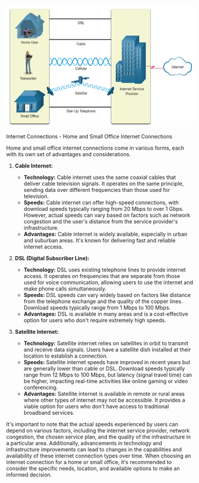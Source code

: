 ![Alt text](image.png)


Internet Connections - Home and Small Office Internet Connections

Home and small office internet connections come in various forms, each with its own set of advantages and considerations.

1. **Cable Internet:**
   - **Technology:** Cable internet uses the same coaxial cables that deliver cable television signals. It operates on the same principle, sending data over different frequencies than those used for television.
   - **Speeds:** Cable internet can offer high-speed connections, with download speeds typically ranging from 20 Mbps to over 1 Gbps. However, actual speeds can vary based on factors such as network congestion and the user's distance from the service provider's infrastructure.
   - **Advantages:** Cable internet is widely available, especially in urban and suburban areas. It's known for delivering fast and reliable internet access.

2. **DSL (Digital Subscriber Line):**
   - **Technology:** DSL uses existing telephone lines to provide internet access. It operates on frequencies that are separate from those used for voice communication, allowing users to use the internet and make phone calls simultaneously.
   - **Speeds:** DSL speeds can vary widely based on factors like distance from the telephone exchange and the quality of the copper lines. Download speeds typically range from 1 Mbps to 100 Mbps.
   - **Advantages:** DSL is available in many areas and is a cost-effective option for users who don't require extremely high speeds.

3. **Satellite Internet:**
   - **Technology:** Satellite internet relies on satellites in orbit to transmit and receive data signals. Users have a satellite dish installed at their location to establish a connection.
   - **Speeds:** Satellite internet speeds have improved in recent years but are generally lower than cable or DSL. Download speeds typically range from 12 Mbps to 100 Mbps, but latency (signal travel time) can be higher, impacting real-time activities like online gaming or video conferencing.
   - **Advantages:** Satellite internet is available in remote or rural areas where other types of internet may not be accessible. It provides a viable option for users who don't have access to traditional broadband services.

It's important to note that the actual speeds experienced by users can depend on various factors, including the internet service provider, network congestion, the chosen service plan, and the quality of the infrastructure in a particular area. Additionally, advancements in technology and infrastructure improvements can lead to changes in the capabilities and availability of these internet connection types over time. When choosing an internet connection for a home or small office, it's recommended to consider the specific needs, location, and available options to make an informed decision.

